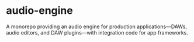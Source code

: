 # audio-engine
A monorepo providing an audio engine for production applications—DAWs, audio editors, and DAW plugins—with integration code for app frameworks.
